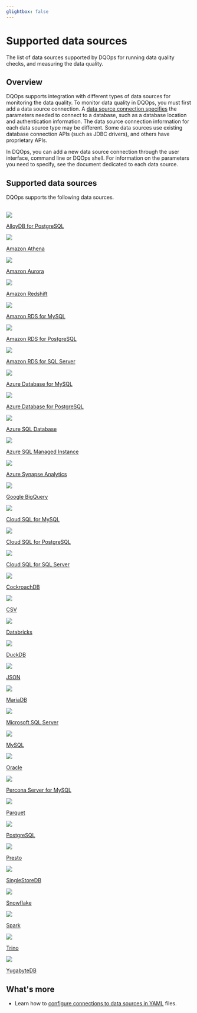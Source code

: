 ```yaml
---
glightbox: false
---
```


# Supported data sources
The list of data sources supported by DQOps for running data quality checks, and measuring the data quality.

## Overview 
DQOps supports integration with different types of data sources for monitoring the data quality.
To monitor data quality in DQOps, you must first add a data
source connection. A [data source connection specifies](../reference/yaml/ConnectionYaml.md#connectionspec)
the parameters needed to connect to a database, such as a database
location and authentication information. The data source connection information for each data source type may be different.
Some data sources use existing database connection APIs (such as JDBC drivers), and others have proprietary APIs.

In DQOps, you can add a new data source connection through the user interface, command line or DQOps shell. For information on the 
parameters you need to specify, see the document dedicated to each data source.

## Supported data sources

DQOps supports the following data sources.

<br>

<div class="four-divs-row">

  <a href="postgresql/" class="four-divs-element">
    <img src="https://dqops.com/docs/images/data-sources/alloy-db.svg">
    <p>AlloyDB for PostgreSQL</p>
  </a>

  <a href="athena/" class="four-divs-element">
    <img src="https://dqops.com/docs/images/data-sources/amazon-athena.svg">
    <p>Amazon Athena</p>
  </a>

  <a href="postgresql/" class="four-divs-element">
    <img src="https://dqops.com/docs/images/data-sources/amazon-rds.svg">
    <p>Amazon Aurora</p>
  </a>

  <a href="redshift/" class="four-divs-element">
    <img src="https://dqops.com/docs/images/data-sources/redshift.svg">
    <p>Amazon Redshift</p>
  </a>

  <a href="mysql/" class="four-divs-element">
    <img src="https://dqops.com/docs/images/data-sources/amazon-rds.svg">
    <p>Amazon RDS for MySQL</p>
  </a>

  <a href="postgresql/" class="four-divs-element">
    <img src="https://dqops.com/docs/images/data-sources/amazon-rds.svg">
    <p>Amazon RDS for PostgreSQL</p>
  </a>

  <a href="sql-server/" class="four-divs-element">
    <img src="https://dqops.com/docs/images/data-sources/amazon-rds.svg">
    <p>Amazon RDS for SQL Server</p>
  </a>

  <a href="mysql/" class="four-divs-element">
    <img src="https://dqops.com/docs/images/data-sources/azure-database-mysql.svg">
    <p>Azure Database for MySQL</p>
  </a>

  <a href="postgresql/" class="four-divs-element">
    <img src="https://dqops.com/docs/images/data-sources/azure-database-postgresql.svg">
    <p>Azure Database for PostgreSQL</p>
  </a>

  <a href="sql-server/" class="four-divs-element">
    <img src="https://dqops.com/docs/images/data-sources/azure-sql-database.svg">
    <p>Azure SQL Database</p>
  </a>

  <a href="sql-server/" class="four-divs-element">
    <img src="https://dqops.com/docs/images/data-sources/azure-sql-managed-instance.svg">
    <p>Azure SQL Managed Instance</p>
  </a>

  <a href="sql-server/" class="four-divs-element">
    <img src="https://dqops.com/docs/images/data-sources/azure-synapse-analytics.svg">
    <p>Azure Synapse Analytics</p>
  </a>

  <a href="bigquery/" class="four-divs-element">
    <img src="https://dqops.com/docs/images/data-sources/bigquery.svg">
    <p>Google BigQuery</p>
  </a>

  <a href="mysql/" class="four-divs-element">
    <img src="https://dqops.com/docs/images/data-sources/cloud-sql.svg">
    <p>Cloud SQL for MySQL</p>
  </a>

  <a href="postgresql/" class="four-divs-element">
    <img src="https://dqops.com/docs/images/data-sources/cloud-sql.svg">
    <p>Cloud SQL for PostgreSQL</p>
  </a>

  <a href="sql-server/" class="four-divs-element">
    <img src="https://dqops.com/docs/images/data-sources/cloud-sql.svg">
    <p>Cloud SQL for SQL Server</p>
  </a>

  <a href="postgresql/" class="four-divs-element">
    <img src="https://dqops.com/docs/images/data-sources/cockroach-db.svg">
    <p>CockroachDB</p>
  </a>

  <a href="csv/" class="four-divs-element">
    <img src="https://dqops.com/docs/images/data-sources/csv-icon.svg">
    <p>CSV</p>
  </a>

  <a href="databricks/" class="four-divs-element">
    <img src="https://dqops.com/docs/images/data-sources/databricks.svg">
    <p>Databricks</p>
  </a>

  <a href="duckdb/" class="four-divs-element">
    <img src="https://dqops.com/docs/images/data-sources/duckdb.svg">
    <p>DuckDB</p>
  </a>

  <a href="json/" class="four-divs-element">
    <img src="https://dqops.com/docs/images/data-sources/json-icon.svg">
    <p>JSON</p>
  </a>

  <a href="mysql/" class="four-divs-element">
    <img src="https://dqops.com/docs/images/data-sources/maria-db.svg">
    <p>MariaDB</p>
  </a>

  <a href="sql-server/" class="four-divs-element">
    <img src="https://dqops.com/docs/images/data-sources/mssql-server.svg">
    <p>Microsoft SQL Server</p>
  </a>

  <a href="mysql/" class="four-divs-element">
    <img src="https://dqops.com/docs/images/data-sources/mysql.svg">
    <p>MySQL</p>
  </a>

  <a href="oracle/" class="four-divs-element">
    <img src="https://dqops.com/docs/images/data-sources/oracle.svg">
    <p>Oracle</p>
  </a>

  <a href="mysql/" class="four-divs-element">
    <img src="https://dqops.com/docs/images/data-sources/percona-server.svg">
    <p>Percona Server for MySQL</p>
  </a>

  <a href="parquet/" class="four-divs-element">
    <img src="https://dqops.com/docs/images/data-sources/parquet-icon.svg">
    <p>Parquet</p>
  </a>

  <a href="postgresql/" class="four-divs-element">
    <img src="https://dqops.com/docs/images/data-sources/postgresql.svg">
    <p>PostgreSQL</p>
  </a>

  <a href="presto/" class="four-divs-element">
    <img src="https://dqops.com/docs/images/data-sources/presto.svg">
    <p>Presto</p>
  </a>

  <a href="single-store/" class="four-divs-element">
    <img src="https://dqops.com/docs/images/data-sources/single-store.svg">
    <p>SingleStoreDB</p>
  </a>

  <a href="snowflake/" class="four-divs-element">
    <img src="https://dqops.com/docs/images/data-sources/snowflake.svg">
    <p>Snowflake</p>
  </a>

  <a href="spark/" class="four-divs-element">
    <img src="https://dqops.com/docs/images/data-sources/spark.svg">
    <p>Spark</p>
  </a>

  <a href="trino/" class="four-divs-element">
    <img src="https://dqops.com/docs/images/data-sources/trino.svg">
    <p>Trino</p>
  </a>

  <a href="postgresql/" class="four-divs-element">
    <img src="https://dqops.com/docs/images/data-sources/yugabyte-db.svg">
    <p>YugabyteDB</p>
  </a>

  <div class="four-divs-element"></div>
  <div class="four-divs-element"></div>
  <div class="four-divs-element"></div>

</div>


## What's more
- Learn how to [configure connections to data sources in YAML](../dqo-concepts/configuring-data-sources.md#data-sources) files. 